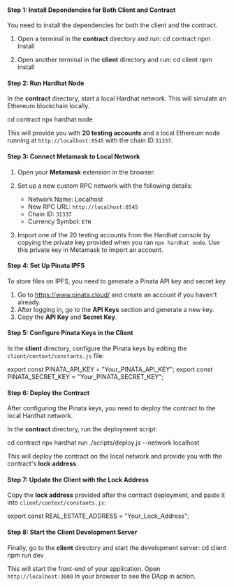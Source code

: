 #### Step 1: Install Dependencies for Both Client and Contract

You need to install the dependencies for both the client and the contract.

1. Open a terminal in the **contract** directory and run:
   cd contract
   npm install

2. Open another terminal in the **client** directory and run:
   cd client
   npm install

#### Step 2: Run Hardhat Node

In the **contract** directory, start a local Hardhat network. This will simulate an Ethereum blockchain locally.

   cd contract
   npx hardhat node

This will provide you with **20 testing accounts** and a local Ethereum node running at `http://localhost:8545` with the chain ID `31337`.

#### Step 3: Connect Metamask to Local Network

1. Open your **Metamask** extension in the browser.
2. Set up a new custom RPC network with the following details:
   - Network Name: Localhost
   - New RPC URL: `http://localhost:8545`
   - Chain ID: `31337`
   - Currency Symbol: `ETH`

3. Import one of the 20 testing accounts from the Hardhat console by copying the private key provided when you ran `npx hardhat node`. Use this private key in Metamask to import an account.

#### Step 4: Set Up Pinata IPFS

To store files on IPFS, you need to generate a Pinata API key and secret key.

1. Go to https://www.pinata.cloud/ and create an account if you haven't already.
2. After logging in, go to the **API Keys** section and generate a new key.
3. Copy the **API Key** and **Secret Key**.

#### Step 5: Configure Pinata Keys in the Client

In the **client** directory, configure the Pinata keys by editing the `client/context/constants.js` file:

export const PINATA_API_KEY = "Your_PINATA_API_KEY";
export const PINATA_SECRET_KEY = "Your_PINATA_SECRET_KEY";

#### Step 6: Deploy the Contract

After configuring the Pinata keys, you need to deploy the contract to the local Hardhat network.

In the **contract** directory, run the deployment script:

   cd contract
   npx hardhat run ./scripts/deploy.js --network localhost

This will deploy the contract on the local network and provide you with the contract's **lock address**.

#### Step 7: Update the Client with the Lock Address

Copy the **lock address** provided after the contract deployment, and paste it into `client/context/constants.js`:

export const REAL_ESTATE_ADDRESS = "Your_Lock_Address";

#### Step 8: Start the Client Development Server

Finally, go to the **client** directory and start the development server:
   cd client
   npm run dev

This will start the front-end of your application. Open `http://localhost:3000` in your browser to see the DApp in action.
